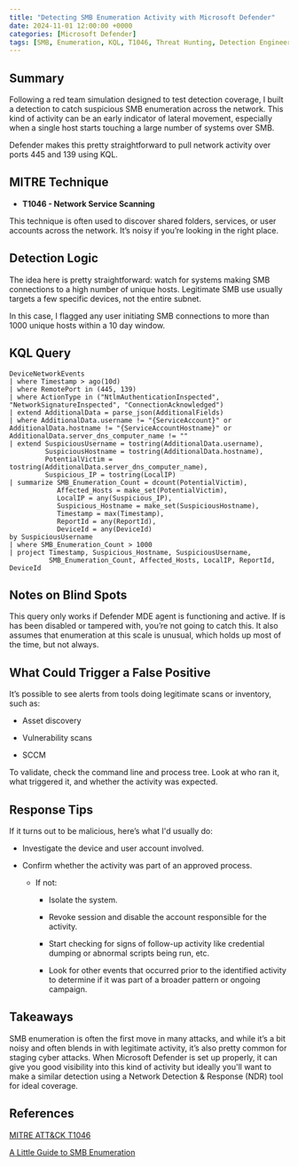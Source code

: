 ```yaml
---
title: "Detecting SMB Enumeration Activity with Microsoft Defender"
date: 2024-11-01 12:00:00 +0000
categories: [Microsoft Defender]
tags: [SMB, Enumeration, KQL, T1046, Threat Hunting, Detection Engineering]
---
```


## Summary ##

Following a red team simulation designed to test detection coverage, I built a detection to catch suspicious SMB enumeration across the network. This kind of activity can be an early indicator of lateral movement, especially when a single host starts touching a large number of systems over SMB.

Defender makes this pretty straightforward to pull network activity over ports 445 and 139 using  KQL.

## MITRE Technique

- **T1046 - Network Service Scanning**  

This technique is often used to discover shared folders, services, or user accounts across the network. It’s noisy if you’re looking in the right place.

## Detection Logic

The idea here is pretty straightforward: watch for systems making SMB connections to a high number of unique hosts. Legitimate SMB use usually targets a few specific devices, not the entire subnet.

In this case, I flagged any user initiating SMB connections to more than 1000 unique hosts within a 10 day window.

## KQL Query


```kql
DeviceNetworkEvents
| where Timestamp > ago(10d)
| where RemotePort in (445, 139)
| where ActionType in ("NtlmAuthenticationInspected", "NetworkSignatureInspected", "ConnectionAcknowledged")
| extend AdditionalData = parse_json(AdditionalFields)
| where AdditionalData.username != "{ServiceAccount}" or AdditionalData.hostname != "{ServiceAccountHostname}" or AdditionalData.server_dns_computer_name != ""
| extend SuspiciousUsername = tostring(AdditionalData.username),
         SuspiciousHostname = tostring(AdditionalData.hostname),
         PotentialVictim = tostring(AdditionalData.server_dns_computer_name),
         Suspicious_IP = tostring(LocalIP)
| summarize SMB_Enumeration_Count = dcount(PotentialVictim),
            Affected_Hosts = make_set(PotentialVictim),
            LocalIP = any(Suspicious_IP),
            Suspicious_Hostname = make_set(SuspiciousHostname),
            Timestamp = max(Timestamp),
            ReportId = any(ReportId),
            DeviceId = any(DeviceId)
by SuspiciousUsername
| where SMB_Enumeration_Count > 1000
| project Timestamp, Suspicious_Hostname, SuspiciousUsername,
          SMB_Enumeration_Count, Affected_Hosts, LocalIP, ReportId, DeviceId
```

## Notes on Blind Spots

This query only works if Defender MDE agent is functioning and active. If is has been disabled or tampered with, you’re not going to catch this. It also assumes that enumeration at this scale is unusual, which holds up most of the time, but not always. 

## What Could Trigger a False Positive

It’s possible to see alerts from tools doing legitimate scans or inventory, such as:

- Asset discovery

- Vulnerability  scans

- SCCM


To validate, check the command line and process tree. Look at who ran it, what triggered it, and whether the activity was expected.


## Response Tips
If it turns out to be malicious, here’s what I'd usually do:

- Investigate the device and user account involved.

- Confirm whether the activity was part of an approved process.

  - If not:

    - Isolate the system.

    - Revoke session and disable the account responsible for the activity.

    - Start checking for signs of follow-up activity like credential dumping or abnormal scripts being run, etc.

    - Look for other events that occurred prior to the identified activity to determine if it was part of a broader pattern or ongoing campaign.

## Takeaways

SMB enumeration is often the first move in many attacks, and while it’s a bit noisy and often blends in with legitimate activity, it’s also pretty common for staging cyber attacks. When Microsoft Defender is set up properly, it can give you good visibility into this kind of activity but ideally you'll want to make a similar detection using a Network Detection & Response (NDR) tool for ideal coverage. 

## References

[MITRE ATT&CK T1046](https://attack.mitre.org/techniques/T1046/)

[A Little Guide to SMB Enumeration](https://www.hackingarticles.in/a-little-guide-to-smb-enumeration/)
